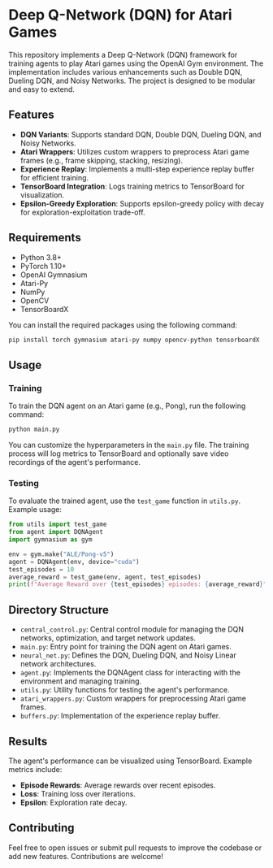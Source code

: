 # Deep Q-Network (DQN) for Atari Games

This repository implements a Deep Q-Network (DQN) framework for training agents to play Atari games using the OpenAI Gym environment. The implementation includes various enhancements such as Double DQN, Dueling DQN, and Noisy Networks. The project is designed to be modular and easy to extend.

## Features

- **DQN Variants**: Supports standard DQN, Double DQN, Dueling DQN, and Noisy Networks.
- **Atari Wrappers**: Utilizes custom wrappers to preprocess Atari game frames (e.g., frame skipping, stacking, resizing).
- **Experience Replay**: Implements a multi-step experience replay buffer for efficient training.
- **TensorBoard Integration**: Logs training metrics to TensorBoard for visualization.
- **Epsilon-Greedy Exploration**: Supports epsilon-greedy policy with decay for exploration-exploitation trade-off.

## Requirements

- Python 3.8+
- PyTorch 1.10+
- OpenAI Gymnasium
- Atari-Py
- NumPy
- OpenCV
- TensorBoardX

You can install the required packages using the following command:

```bash
pip install torch gymnasium atari-py numpy opencv-python tensorboardX
```

## Usage

### Training

To train the DQN agent on an Atari game (e.g., Pong), run the following command:

```bash
python main.py
```

You can customize the hyperparameters in the `main.py` file. The training process will log metrics to TensorBoard and optionally save video recordings of the agent's performance.

### Testing

To evaluate the trained agent, use the `test_game` function in `utils.py`. Example usage:

```python
from utils import test_game
from agent import DQNAgent
import gymnasium as gym

env = gym.make("ALE/Pong-v5")
agent = DQNAgent(env, device="cuda")
test_episodes = 10
average_reward = test_game(env, agent, test_episodes)
print(f"Average Reward over {test_episodes} episodes: {average_reward}")
```

## Directory Structure

- `central_control.py`: Central control module for managing the DQN networks, optimization, and target network updates.
- `main.py`: Entry point for training the DQN agent on Atari games.
- `neural_net.py`: Defines the DQN, Dueling DQN, and Noisy Linear network architectures.
- `agent.py`: Implements the DQNAgent class for interacting with the environment and managing training.
- `utils.py`: Utility functions for testing the agent's performance.
- `atari_wrappers.py`: Custom wrappers for preprocessing Atari game frames.
- `buffers.py`: Implementation of the experience replay buffer.

## Results

The agent's performance can be visualized using TensorBoard. Example metrics include:

- **Episode Rewards**: Average rewards over recent episodes.
- **Loss**: Training loss over iterations.
- **Epsilon**: Exploration rate decay.

## Contributing

Feel free to open issues or submit pull requests to improve the codebase or add new features. Contributions are welcome!
